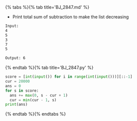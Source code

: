 {% tabs %}{% tab title='BJ_2847.md' %}

* Print total sum of subtraction to make the list decreasing

```txt
Input:
4
5
3
7
5

Output: 6
```

{% endtab %}{% tab title='BJ_2847.py' %}

```py
score = [int(input()) for i in range(int(input()))][::-1]
cur = 20000
ans = 0
for s in score:
  ans += max(0, s - cur + 1)
  cur = min(cur - 1, s)
print(ans)
```

{% endtab %}{% endtabs %}
